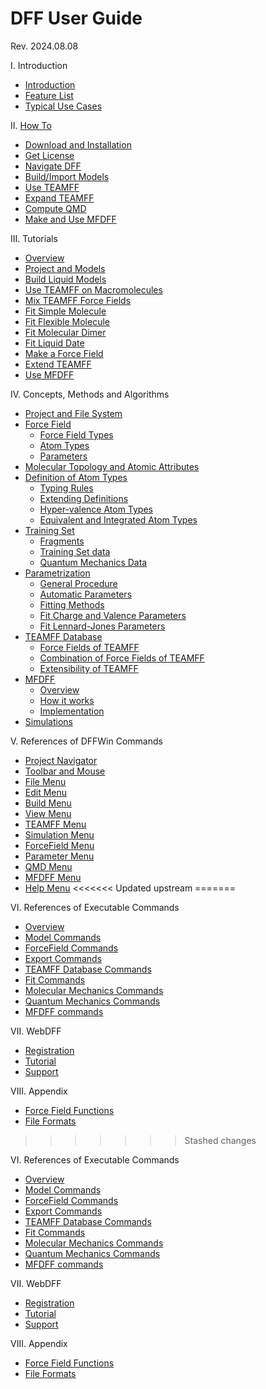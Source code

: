 # DFF User Guide 

Rev. 2024.08.08

I. Introduction
- [Introduction](./Introduction/introduction.md) 
- [Feature List](./Introduction/features.md)
- [Typical Use Cases](./Introduction/usecases.md)

II. [How To](./HowTo/HowTo.md)
- [Download and Installation](./HowTo/Install.md)
- [Get License](./HowTo/License.md)
- [Navigate DFF](./HowTo/Navigate.md)
- [Build/Import Models](./HowTo/BuildModel.md)
- [Use TEAMFF](./HowTo/UseTEAMFF.md) 
- [Expand TEAMFF](./HowTo/ExpandTEAMFF.md)
- [Compute QMD](./HowTo/CompQMD.md)
- [Make and Use MFDFF](./HowTo/MFDFF.md)
 
III. Tutorials
- [Overview](./Tutorials/Overview.md)  
- [Project and Models](./Tutorials/Project/project.md)
- [Build Liquid Models](./Tutorials/Liquid/liquid.md)	
- [Use TEAMFF on Macromolecules](./Tutorials/Macromol/useTEAMFF.md)
- [Mix TEAMFF Force Fields](./Tutorials/Mixff/mixFF.md)	
- [Fit Simple Molecule](./Tutorials/FitRigid/fitKeton.md)
- [Fit Flexible Molecule](./Tutorials/FitFlexMol/fitAmnol.md)	
- [Fit Molecular Dimer](./Tutorials/FitDimer/ditDimer.md)	
- [Fit Liquid Date](./Tutorials/FitLiquid/fitLiquid.md)	
- [Make a Force Field](./Tutorials/MakeFF/makeFF.md)	
- [Extend TEAMFF](./Tutorials/ExtTEAM/extTEAMFF.md)	
- [Use MFDFF](./Tutorials/UseMFDFF/useMFDFF.md)	

IV. Concepts, Methods and Algorithms
  - [Project and File System](./Topics/ProjectFiles/project-files.md) 
  - [Force Field](./Topics/ForceField/forcefield.md)
    - [Force Field Types](./Topics/ForceField/forcefield-types.md)
    - [Atom Types](./Topics/ForceField/atom-types.md)
    - [Parameters](./Topics/ForceField/parameters.md) 
  - [Molecular Topology and Atomic Attributes](./Topics/Attributes/molecular-atomic-attributes.md) 
  - [Definition of Atom Types](./Topics/AtomTypedefinitions.md)
    - [Typing Rules](./Topics/AtomType/typingRules.md)
    - [Extending Definitions](./Topics/AtomType/extendDefinitions.md)
    - [Hyper-valence Atom Types](./Topics/AtomType/hypervalence.md)
    - [Equivalent and Integrated Atom Types](./Topics/AtomType/equivIntegAtomTypes.md)
  - [Training Set](./Topics/TrainingSet/introduction.md)
    - [Fragments](./Topics/TrainingSet/fragments.md)
    - [Training Set data](./Topics/TrainingSet/trainingData.md)
    - [Quantum Mechanics Data ](./Topics/TrainingSet/qmd.md)
  - [Parametrization](./Topics/Parameters/introduction.md)
    - [General Procedure](./Topics/parameters/general.md)
    - [Automatic Parameters](./Topics/parameters/autoPar.md)
    - [Fitting Methods](./Topics/parameters/fitMethods.md)
    - [Fit Charge and Valence Parameters](./Topics/parameters/fitChargeValencePar.md)
    - [Fit Lennard-Jones Parameters](./Topics/parameters/fitLennardJonesPar.md)
  - [TEAMFF Database](./Topics/TEAMFF/database.md)
    - [Force Fields of TEAMFF](./Topics/TEAMFF/forcefields.md)
    - [Combination of Force Fields of TEAMFF](./Topics/TEAMFF/combination.md)
    - [Extensibility of TEAMFF](./Topics/TEAMFF/extensibility.md)
  - [MFDFF](./Topics/MFDFF/mfdff.md)
    - [Overview](./Topics/MFDFF/motivation.md)
    - [How it works](./Topics/MFDFF/procedure.md)
    - [Implementation](./Topics/MFDFF/issues.md)
  - [Simulations](./Topics/molecular-simulations.md)
  
V. References of DFFWin Commands
  - [Project Navigator](./WinCommands/Project/ProjectNav.md)
  - [Toolbar and Mouse](./WinCommands/Toolbar/Toolbar.md)
  - [File Menu](./WinCommands/File/File.md)
  - [Edit Menu](./WinCommands/Edit/Edit.md)
  - [Build Menu](./WinCommands/Build/Build.md)
  - [View Menu](./WinCommands/View/View.md)
  - [TEAMFF Menu](./WinCommands/TEAMFF/TEAMFF.md)
  - [Simulation Menu](./WinCommands/Simulation/Simulation.md)
  - [ForceField Menu](./WinCommands/ForceField/Forcefield.md)
  - [Parameter Menu](./WinCommands/Parameter/Parameter.md)
  - [QMD Menu](./WinCommands/QMD/QMD.md)
  - [MFDFF Menu](./WinCommands/MFDFF/MFDFF.md)
  - [Help Menu](./WinCommands/Help/Help.md)
<<<<<<< Updated upstream
=======

VI. References of Executable Commands
  - [Overview](./ExeCommands/Overview.md)
  - [Model Commands](./ExeCommands/Model.md)
  - [ForceField Commands](./ExeCommands/ForceField.md)
  - [Export Commands](./ExeCommands/Export.md)
  - [TEAMFF Database Commands](./ExeCommands/TEAMFF.md)
  - [Fit Commands](./ExeCommands/Fit.md)
  - [Molecular Mechanics Commands](./ExeCommands/MM.md)
  - [Quantum Mechanics Commands](./ExeCommands/QM.md)
  - [MFDFF commands](./ExeCommands/MFDFF.md)

VII. WebDFF
  - [Registration](./WebDFF/registration.md)
  - [Tutorial](./WebDFF/tutorial.md)
  - [Support](./WebDFF/support.md)

VIII. Appendix
  - [Force Field Functions](./appendix/functions.md)
  - [File Formats](./appendix/file-formats.md)
>>>>>>> Stashed changes

VI. References of Executable Commands
  - [Overview](./ExeCommands/Overview.md)
  - [Model Commands](./ExeCommands/Model.md)
  - [ForceField Commands](./ExeCommands/ForceField.md)
  - [Export Commands](./ExeCommands/Export.md)
  - [TEAMFF Database Commands](./ExeCommands/TEAMFF.md)
  - [Fit Commands](./ExeCommands/Fit.md)
  - [Molecular Mechanics Commands](./ExeCommands/MM.md)
  - [Quantum Mechanics Commands](./ExeCommands/QM.md)
  - [MFDFF commands](./ExeCommands/MFDFF.md)

VII. WebDFF
  - [Registration](./WebDFF/registration.md)
  - [Tutorial](./WebDFF/tutorial.md)
  - [Support](./WebDFF/support.md)

VIII. Appendix
  - [Force Field Functions](./appendix/functions.md)
  - [File Formats](./appendix/file-formats.md)
